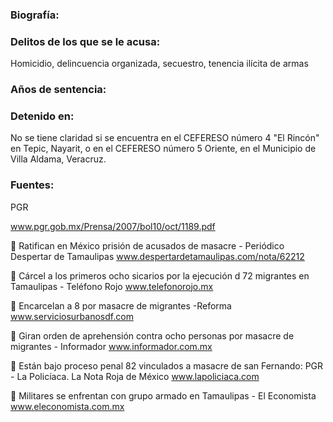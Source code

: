 ### Biografía:

### Delitos de los que se le acusa:

Homicidio, delincuencia organizada, secuestro, tenencia ilícita de armas

### Años de sentencia:

### Detenido en: 

No se tiene claridad si se encuentra en  el CEFERESO número 4 "El Rincón" en Tepic, Nayarit, o en el CEFERESO número 5 Oriente, en el Municipio de Villa Aldama, Veracruz.

### Fuentes:

PGR

www.pgr.gob.mx/Prensa/2007/bol10/oct/1189.pdf

 Ratifican en México prisión de acusados de masacre - Periódico Despertar de Tamaulipas www.despertardetamaulipas.com/nota/62212

 Cárcel a los primeros ocho sicarios por la ejecución d 72 migrantes en Tamaulipas - Teléfono Rojo www.telefonorojo.mx

 Encarcelan a 8 por masacre de migrantes -Reforma www.serviciosurbanosdf.com

 Giran orden de aprehensión contra ocho personas por masacre de migrantes - Informador www.informador.com.mx

 Están bajo proceso penal 82 vinculados a masacre de san Fernando: PGR - La Policíaca. La Nota Roja de México www.lapoliciaca.com

 Militares se enfrentan con grupo armado en Tamaulipas - El Economista www.eleconomista.com.mx
